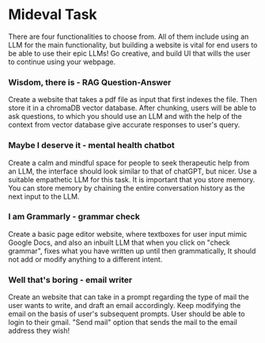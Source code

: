# Mideval Task

There are four functionalities to choose from. All of them include using an LLM for the main functionality, but building a website is vital for end users to be able to use their epic LLMs! Go creative, and build UI that wills the user to continue using your webpage.


### Wisdom, there is - RAG Question-Answer

Create a website that takes a pdf file as input that first indexes the file. Then store it in a chromaDB vector database. After chunking, users will be able to ask questions, to which you should use an LLM and with the help of the context from vector database give accurate responses to user's query.

### Maybe I deserve it - mental health chatbot

Create a calm and mindful space for people to seek therapeutic help from an LLM, the interface should look similar to that of chatGPT, but nicer. Use a suitable empathetic LLM for this task. It is important that you store memory. You can store memory by chaining the entire conversation history as the next input to the LLM. 

### I am Grammarly - grammar check

Create a basic page editor website, where textboxes for user input mimic Google Docs, and also an inbuilt LLM that when you click on "check grammar", fixes what you have written up until then grammatically, It should not add or modify anything to a different intent.

### Well that's boring - email writer

Create an website that can take in a prompt regarding the type of mail the user wants to write, and draft an email accordingly. Keep modifying the email on the basis of user's subsequent prompts. User should be able to login to their gmail. "Send mail" option that sends the mail to the email address they wish!